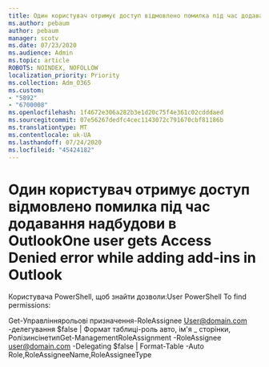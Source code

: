 ```yaml
---
title: Один користувач отримує доступ відмовлено помилка під час додавання надбудови в Outlook
ms.author: pebaum
author: pebaum
manager: scotv
ms.date: 07/23/2020
ms.audience: Admin
ms.topic: article
ROBOTS: NOINDEX, NOFOLLOW
localization_priority: Priority
ms.collection: Adm_O365
ms.custom:
- "5892"
- "6700008"
ms.openlocfilehash: 1f4672e306a282b3e1d20c75f4e361c02cdddaed
ms.sourcegitcommit: 07e56267dedfc4cec1143072c791670cbf81186b
ms.translationtype: MT
ms.contentlocale: uk-UA
ms.lasthandoff: 07/24/2020
ms.locfileid: "45424182"
---
```

# <a name="one-user-gets-access-denied-error-while-adding-add-ins-in-outlook"></a><span data-ttu-id="debaa-102">Один користувач отримує доступ відмовлено помилка під час додавання надбудови в Outlook</span><span class="sxs-lookup"><span data-stu-id="debaa-102">One user gets Access Denied error while adding add-ins in Outlook</span></span>

<span data-ttu-id="debaa-103">Користувача PowerShell, щоб знайти дозволи:</span><span class="sxs-lookup"><span data-stu-id="debaa-103">User PowerShell To find permissions:</span></span>

<span data-ttu-id="debaa-104">Get-Управліннярольові призначення-RoleAssignee [User@domain.com](mailto:user@domain.com "mailto:user@domain.com") -делегування $false | Формат таблиці-роль авто, ім'я _ сторінки, Ролізинсінетип</span><span class="sxs-lookup"><span data-stu-id="debaa-104">Get-ManagementRoleAssignment -RoleAssignee [user@domain.com](mailto:user@domain.com "mailto:user@domain.com") -Delegating $false | Format-Table -Auto Role,RoleAssigneeName,RoleAssigneeType</span></span>